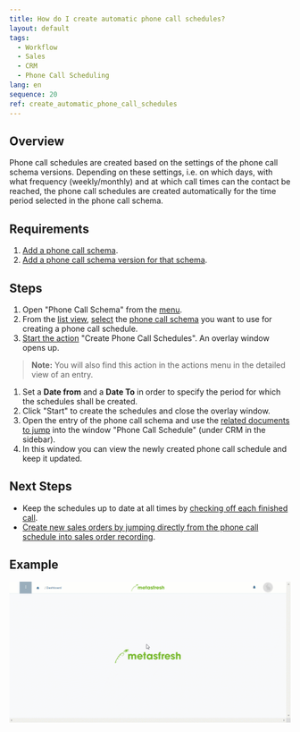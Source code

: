 ```yaml
---
title: How do I create automatic phone call schedules?
layout: default
tags:
  - Workflow
  - Sales
  - CRM
  - Phone Call Scheduling
lang: en
sequence: 20
ref: create_automatic_phone_call_schedules
---
```


## Overview
Phone call schedules are created based on the settings of the phone call schema versions. Depending on these settings, i.e. on which days, with what frequency (weekly/monthly) and at which call times can the contact be reached, the phone call schedules are created automatically for the time period selected in the phone call schema.

## Requirements
1. [Add a phone call schema](Add_phone_call_schema).
1. [Add a phone call schema version for that schema](Add_phone_call_schema_version).

## Steps
1. Open "Phone Call Schema" from the [menu](Menu).
1. From the [list view](ViewModes), [select](RecordSelection) the [phone call schema](Add_phone_call_schema) you want to use for creating a phone call schedule.
1. [Start the action](StartAction) "Create Phone Call Schedules". An overlay window opens up.
 >**Note:** You will also find this action in the actions menu in the detailed view of an entry.

1. Set a **Date from** and a **Date To** in order to specify the period for which the schedules shall be created.
1. Click "Start" to create the schedules and close the overlay window.
1. Open the entry of the phone call schema and use the [related documents to jump](JumptoviaSidebar) into the window "Phone Call Schedule" (under CRM in the sidebar).
1. In this window you can view the newly created phone call schedule and keep it updated.

## Next Steps
- Keep the schedules up to date at all times by [checking off each finished call](Phone_call_scheduling_call_made).
- [Create new sales orders by jumping directly from the phone call schedule into sales order recording](Phone_call_scheduling_sales_order).

## Example
![](assets/Create_automatic_phone_call_schedules.gif)
